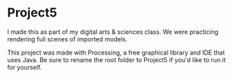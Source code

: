 # Project5

I made this as part of my digital arts & sciences class. 
We were practicing rendering full scenes of imported models.

This project was made with Processing, a free graphical library and IDE that uses Java. Be sure to rename the root folder to Project5 if you'd like to run it for yourself.
